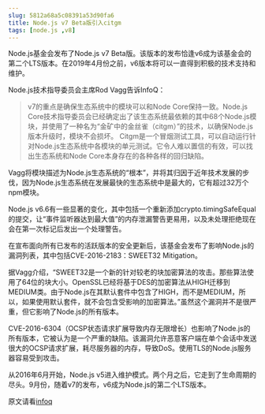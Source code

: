 ```yaml
---
slug: 5812a68a5c08391a53d90fa6
title: Node.js v7 Beta版引入citgm
tags: [node.js ,v8]
---
```


Node.js基金会发布了Node.js v7 Beta版。该版本的发布恰逢v6成为该基金会的第二个LTS版本。在2019年4月份之前，v6版本将可以一直得到积极的技术支持和维护。

Node.js技术指导委员会主席Rod Vagg告诉InfoQ：
> v7的重点是确保生态系统中的模块可以和Node Core保持一致。Node.js Core技术指导委员会已经确定出了该生态系统最依赖的其中68个Node.js模块，并使用了一种名为“金矿中的金丝雀（citgm）”的技术，以确保Node.js版本升级时，模块不会损坏。
Citgm是一个冒烟测试工具，可以自动运行针对Node.js生态系统中各模块的单元测试。它令人难以置信的有效，可以找出生态系统和Node Core本身存在的各种各样的回归缺陷。

Vagg将模块描述为Node.js生态系统的“根本”，并将其归因于近年技术发展的步伐，因为Node.js生态系统在发展最快的生态系统中是最大的，它有超过32万个npm模块。

Node.js v6.6有一些显著的变化，其中包括一个重新添加crypto.timingSafeEqual的提交，让“事件监听器达到最大值”的内存泄漏警告更易用，以及未处理拒绝现在会在第一次标记后发出一个处理警告。

在宣布面向所有已发布的活跃版本的安全更新后，该基金会发布了影响Node.js的漏洞列表，其中包括CVE-2016-2183：SWEET32 Mitigation。

据Vagg介绍，“SWEET32是一个新的针对较老的块加密算法的攻击。那些算法使用了64位的块大小。OpenSSL已经将基于DES的加密算法从HIGH迁移到MEDIUM类。由于Node.js在其默认套件中包含了HIGH，而不是MEDIUM，所以，如果使用默认套件，就不会包含受影响的加密算法。”虽然这个漏洞并不是很严重，但它影响了Node.js的所有版本。

CVE-2016-6304（OCSP状态请求扩展导致内存无限增长）也影响了Node.js的所有版本，它被认为是一个严重的缺陷。该漏洞允许恶意客户端在单个会话中发送很大的OCSP请求扩展，耗尽服务器的内存，导致DoS。使用TLS的Node.js服务器容易受到攻击。

从2016年6月开始，Node.js v5进入维护模式。两个月之后，它走到了生命周期的尽头。9月份，随着v7的发布，v6成为Node.js的第二个LTS版本。

原文请看[infoq](http://www.infoq.com/cn/news/2016/09/nodejs-v7?utm_source=infoq_en&utm_medium=link_on_en_item&utm_campaign=item_in_other_langs)
